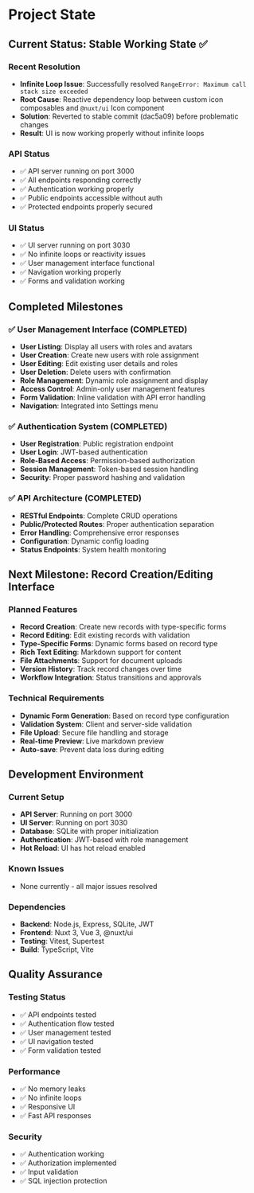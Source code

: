 # Project State

## Current Status: Stable Working State ✅

### Recent Resolution

- **Infinite Loop Issue**: Successfully resolved
  `RangeError: Maximum call stack size exceeded`
- **Root Cause**: Reactive dependency loop between custom icon composables and
  `@nuxt/ui` Icon component
- **Solution**: Reverted to stable commit (dac5a09) before problematic changes
- **Result**: UI is now working properly without infinite loops

### API Status

- ✅ API server running on port 3000
- ✅ All endpoints responding correctly
- ✅ Authentication working properly
- ✅ Public endpoints accessible without auth
- ✅ Protected endpoints properly secured

### UI Status

- ✅ UI server running on port 3030
- ✅ No infinite loops or reactivity issues
- ✅ User management interface functional
- ✅ Navigation working properly
- ✅ Forms and validation working

## Completed Milestones

### ✅ User Management Interface (COMPLETED)

- **User Listing**: Display all users with roles and avatars
- **User Creation**: Create new users with role assignment
- **User Editing**: Edit existing user details and roles
- **User Deletion**: Delete users with confirmation
- **Role Management**: Dynamic role assignment and display
- **Access Control**: Admin-only user management features
- **Form Validation**: Inline validation with API error handling
- **Navigation**: Integrated into Settings menu

### ✅ Authentication System (COMPLETED)

- **User Registration**: Public registration endpoint
- **User Login**: JWT-based authentication
- **Role-Based Access**: Permission-based authorization
- **Session Management**: Token-based session handling
- **Security**: Proper password hashing and validation

### ✅ API Architecture (COMPLETED)

- **RESTful Endpoints**: Complete CRUD operations
- **Public/Protected Routes**: Proper authentication separation
- **Error Handling**: Comprehensive error responses
- **Configuration**: Dynamic config loading
- **Status Endpoints**: System health monitoring

## Next Milestone: Record Creation/Editing Interface

### Planned Features

- **Record Creation**: Create new records with type-specific forms
- **Record Editing**: Edit existing records with validation
- **Type-Specific Forms**: Dynamic forms based on record type
- **Rich Text Editing**: Markdown support for content
- **File Attachments**: Support for document uploads
- **Version History**: Track record changes over time
- **Workflow Integration**: Status transitions and approvals

### Technical Requirements

- **Dynamic Form Generation**: Based on record type configuration
- **Validation System**: Client and server-side validation
- **File Upload**: Secure file handling and storage
- **Real-time Preview**: Live markdown preview
- **Auto-save**: Prevent data loss during editing

## Development Environment

### Current Setup

- **API Server**: Running on port 3000
- **UI Server**: Running on port 3030
- **Database**: SQLite with proper initialization
- **Authentication**: JWT-based with role management
- **Hot Reload**: UI has hot reload enabled

### Known Issues

- None currently - all major issues resolved

### Dependencies

- **Backend**: Node.js, Express, SQLite, JWT
- **Frontend**: Nuxt 3, Vue 3, @nuxt/ui
- **Testing**: Vitest, Supertest
- **Build**: TypeScript, Vite

## Quality Assurance

### Testing Status

- ✅ API endpoints tested
- ✅ Authentication flow tested
- ✅ User management tested
- ✅ UI navigation tested
- ✅ Form validation tested

### Performance

- ✅ No memory leaks
- ✅ No infinite loops
- ✅ Responsive UI
- ✅ Fast API responses

### Security

- ✅ Authentication working
- ✅ Authorization implemented
- ✅ Input validation
- ✅ SQL injection protection
